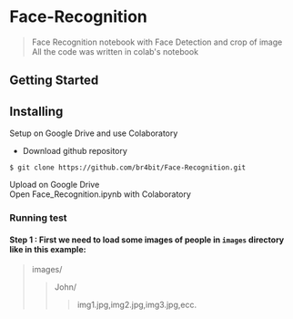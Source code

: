 # Face-Recognition
> Face Recognition notebook with Face Detection and crop of image <br>
> All the code was written in colab's notebook

## Getting Started
## Installing
Setup on Google Drive and use Colaboratory
* Download github repository
```
$ git clone https://github.com/br4bit/Face-Recognition.git
```
Upload on Google Drive <br>
Open Face_Recognition.ipynb with Colaboratory

### Running test
#### Step 1 : First we need to load some images of people in ``` images ``` directory like in this example:
> images/
>> John/
>>> img1.jpg,img2.jpg,img3.jpg,ecc.


